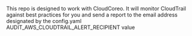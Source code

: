 This repo is designed to work with CloudCoreo. It will monitor CloudTrail against best practices for you and send a report to the email address designated by the config.yaml AUDIT&#95;AWS&#95;CLOUDTRAIL&#95;ALERT&#95;RECIPIENT value
